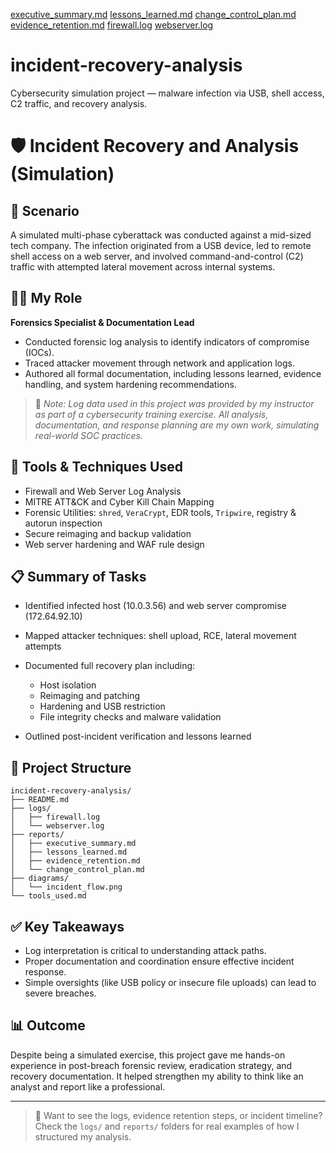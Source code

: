 [executive_summary.md](https://github.com/user-attachments/files/21131225/executive_summary.md)
[lessons_learned.md](https://github.com/user-attachments/files/21131224/lessons_learned.md)
[change_control_plan.md](https://github.com/user-attachments/files/21131223/change_control_plan.md)
[evidence_retention.md](https://github.com/user-attachments/files/21131222/evidence_retention.md)
[firewall.log](https://github.com/user-attachments/files/21131144/firewall.log)
[webserver.log](https://github.com/user-attachments/files/21131143/webserver.log)
# incident-recovery-analysis
Cybersecurity simulation project — malware infection via USB, shell access, C2 traffic, and recovery analysis.

# 🛡️ Incident Recovery and Analysis (Simulation)

## 📌 Scenario

A simulated multi-phase cyberattack was conducted against a mid-sized tech company. The infection originated from a USB device, led to remote shell access on a web server, and involved command-and-control (C2) traffic with attempted lateral movement across internal systems.

## 👩‍💻 My Role

**Forensics Specialist & Documentation Lead**

* Conducted forensic log analysis to identify indicators of compromise (IOCs).
* Traced attacker movement through network and application logs.
* Authored all formal documentation, including lessons learned, evidence handling, and system hardening recommendations.

> 🧪 *Note: Log data used in this project was provided by my instructor as part of a cybersecurity training exercise. All analysis, documentation, and response planning are my own work, simulating real-world SOC practices.*

## 🧰 Tools & Techniques Used

* Firewall and Web Server Log Analysis
* MITRE ATT\&CK and Cyber Kill Chain Mapping
* Forensic Utilities: `shred`, `VeraCrypt`, EDR tools, `Tripwire`, registry & autorun inspection
* Secure reimaging and backup validation
* Web server hardening and WAF rule design

## 📋 Summary of Tasks

* Identified infected host (10.0.3.56) and web server compromise (172.64.92.10)
* Mapped attacker techniques: shell upload, RCE, lateral movement attempts
* Documented full recovery plan including:

  * Host isolation
  * Reimaging and patching
  * Hardening and USB restriction
  * File integrity checks and malware validation
* Outlined post-incident verification and lessons learned

## 📁 Project Structure

```
incident-recovery-analysis/
├── README.md
├── logs/
│   ├── firewall.log
│   └── webserver.log
├── reports/
│   ├── executive_summary.md
│   ├── lessons_learned.md
│   ├── evidence_retention.md
│   └── change_control_plan.md
├── diagrams/
│   └── incident_flow.png
└── tools_used.md
```

## ✅ Key Takeaways

* Log interpretation is critical to understanding attack paths.
* Proper documentation and coordination ensure effective incident response.
* Simple oversights (like USB policy or insecure file uploads) can lead to severe breaches.

## 📊 Outcome

Despite being a simulated exercise, this project gave me hands-on experience in post-breach forensic review, eradication strategy, and recovery documentation. It helped strengthen my ability to think like an analyst and report like a professional.

---

> 🔗 Want to see the logs, evidence retention steps, or incident timeline? Check the `logs/` and `reports/` folders for real examples of how I structured my analysis.
